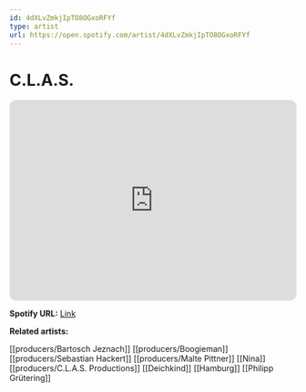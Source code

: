 ```yaml
---
id: 4dXLvZmkjIpTO8OGxoRFYf
type: artist
url: https://open.spotify.com/artist/4dXLvZmkjIpTO8OGxoRFYf
---
```

# C.L.A.S.

<iframe style="border-radius:12px" src="https://open.spotify.com/embed/artist/4dXLvZmkjIpTO8OGxoRFYf" width="100%" height="352" frameBorder="0" allowfullscreen="" allow="autoplay; clipboard-write; encrypted-media; fullscreen; picture-in-picture" loading="lazy"></iframe>

**Spotify URL:** [Link](https://open.spotify.com/artist/4dXLvZmkjIpTO8OGxoRFYf)

**Related artists:**

[[producers/Bartosch Jeznach]]
[[producers/Boogieman]]
[[producers/Sebastian Hackert]]
[[producers/Malte Pittner]]
[[Nina]]
[[producers/C.L.A.S. Productions]]
[[Deichkind]]
[[Hamburg]]
[[Philipp Grütering]]
